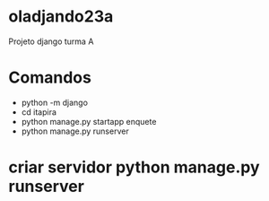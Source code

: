 # oladjando23a
Projeto django turma A

# Comandos

- python -m django
- cd itapira
- python manage.py startapp enquete
- python manage.py runserver 

# criar servidor python manage.py runserver 